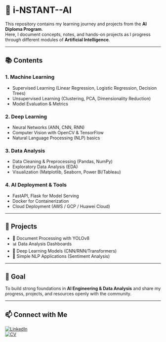 # 🤖 i-NSTANT--AI  

This repository contains my learning journey and projects from the **AI Diploma Program**.  
Here, I document concepts, notes, and hands-on projects as I progress through different modules of **Artificial Intelligence**.  

---

## 📚 Contents  

### 1. Machine Learning  
- Supervised Learning (Linear Regression, Logistic Regression, Decision Trees)  
- Unsupervised Learning (Clustering, PCA, Dimensionality Reduction)  
- Model Evaluation & Metrics  

### 2. Deep Learning  
- Neural Networks (ANN, CNN, RNN)  
- Computer Vision with OpenCV & TensorFlow  
- Natural Language Processing (NLP) basics  

### 3. Data Analysis  
- Data Cleaning & Preprocessing (Pandas, NumPy)  
- Exploratory Data Analysis (EDA)  
- Visualization (Matplotlib, Seaborn, Power BI/Tableau)  

### 4. AI Deployment & Tools  
- FastAPI, Flask for Model Serving  
- Docker for Containerization  
- Cloud Deployment (AWS / GCP / Huawei Cloud)  

---

## 🚀 Projects  
- 🧾 Document Processing with YOLOv8  
- 📊 Data Analysis Dashboards  
- 🤖 Deep Learning Models (CNN/RNN/Transformers)  
- 💬 Simple NLP Applications (Sentiment Analysis)  

---

## 🎯 Goal  
To build strong foundations in **AI Engineering & Data Analysis** and share my progress, projects, and resources openly with the community.  

---

## 📫 Connect with Me  
[![LinkedIn](https://img.shields.io/badge/LinkedIn-blue?style=for-the-badge&logo=linkedin)](https://www.linkedin.com/in/%D9%90%D9%90%D9%90abdelrhaman-abdelmoez-ahmed-672103225/)  
[![CV](https://img.shields.io/badge/My%20CV-Download-red?style=for-the-badge&logo=adobeacrobatreader)](https://drive.google.com/file/d/1nu2Z5cSNj_g9QDshFNBnZ_F5sYdsU0V_/view?usp=sharing)  
